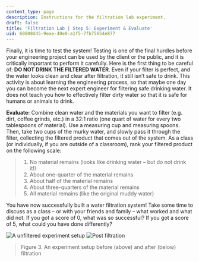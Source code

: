 ```yaml
---
content_type: page
description: Instructions for the filtration lab experiment.
draft: false
title: 'Filtration Lab | Step 5: Experiment & Evaluate'
uid: 60808d45-9eae-40e0-a1f5-7fb75654e877
---
```

Finally, it is time to test the system! Testing is one of the final hurdles before your engineering project can be used by the client or the public, and it is critically important to perform it carefully. Here is the first thing to be careful of: **DO NOT DRINK THE FILTERED WATER**. Even if your filter is perfect, and the water looks clean and clear after filtration, it still isn’t safe to drink. This activity is about learning the engineering process, so that maybe one day you can become the next expert engineer for filtering safe drinking water. It does not teach you how to effectively filter dirty water so that it is safe for humans or animals to drink.

**Evaluate:** Combine clean water and the materials you want to filter (e.g. dirt, coffee grinds, etc.) in a 32:1 ratio (one quart of water for every two tablespoons of material). Use a measuring cup and measuring spoons. Then, take two cups of the murky water, and slowly pass it through the filter, collecting the filtered product that comes out of the system. As a class (or individually, if you are outside of a classroom), rank your filtered product on the following scale:

> 1. No material remains (looks like drinking water – but do not drink it!)
> 2. About one-quarter of the material remains
> 3. About half of the material remains
> 4. About three-quarters of the material remains
> 5. All material remains (like the original muddy water)

You have now successfully built a water filtration system! Take some time to discuss as a class – or with your friends and family – what worked and what did not. If you got a score of 0, what was so successful? If you got a score of 5, what could you have done differently?

![A unfiltered experiment setup](https://courses.llx.edly.io/assets/courseware/v1/3e8cf0ba18ca88eb86ce57670842d23f/asset-v1:llx+MITLLx81+Self-paced-2022+type@asset+block/FiltrationBuildExample3.jpeg) ![Post filtration](https://courses.llx.edly.io/assets/courseware/v1/cc0be47db74e957e375595389935a4df/asset-v1:llx+MITLLx81+Self-paced-2022+type@asset+block/postfiltration.jpeg)

> Figure 3. An experiment setup before (above) and after (below) filtration